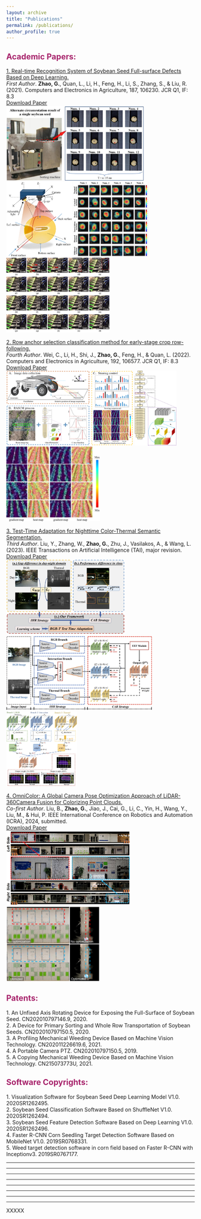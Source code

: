 ```yaml
---
layout: archive
title: "Publications"
permalink: /publications/
author_profile: true
---
```



<h2><span style="color: rgb(167, 35, 107);"><b>Academic Papers:</b></span></h2> 

<!-- [1. Real-time Recognition System of Soybean Seed Full-surface Defects Based on Deep Learning.](https://www.sciencedirect.com/science/article/abs/pii/S0168169921002477)  \
*First Author*. Zhao, G., Quan, L., Li, H., Feng, H., Li, S., Zhang, S., & Liu, R. (2021). Computers and Electronics in Agriculture, 187, 106230. JCR Q1, IF: 8.3 \
[Download Paper](https://drive.google.com/file/d/1e9GbFJTDqGTGg2nrs4h6A_kRV9-1Uhfn/view)

[2. Row anchor selection classification method for early-stage crop row-following.](https://www.sciencedirect.com/science/article/pii/S0168169921005949)  \
*Fourth Author*. Wei, C., Li, H., Shi, J., Zhao, G., Feng, H., & Quan, L. (2022). Computers and Electronics in Agriculture, 192, 106577. JCR Q1, IF: 8.3 \
[Download Paper](https://drive.google.com/file/d/1SGTYsMh1vMhl_788ZPZwwfGD7qmYYDlv/view)

[3. Test-Time Adaptation for Nighttime Color-Thermal Semantic Segmentation.](https://ieeexplore.ieee.org/xpl/RecentIssue.jsp?punumber=9078688)  \
*Third Author*. IEEE Transactions on Artificial Intelligence (TAI), 2023, major revision.  \
[Download Paper](https://arxiv.org/pdf/2307.04470.pdf)

[4. OmniColor: A Global Camera Pose Optimization Approach of LiDAR-360Camera Fusion for Colorizing Point Clouds.](https://2024.ieee-icra.org/)  \
*Co-first Author*. IEEE International Conference on Robotics and Automation (ICRA), 2024, submitted.  \
[Download Paper](https://drive.google.com/file/d/1YiVRoMMubX1pikOf8oRoC5yxftBcIqzZ/view?usp=sharing) -->

[1. Real-time Recognition System of Soybean Seed Full-surface Defects Based on Deep Learning.](https://www.sciencedirect.com/science/article/abs/pii/S0168169921002477)  \
*First Author*. **Zhao, G.**, Quan, L., Li, H., Feng, H., Li, S., Zhang, S., & Liu, R. (2021). Computers and Electronics in Agriculture, 187, 106230. JCR Q1, IF: 8.3 \
[Download Paper](https://drive.google.com/file/d/1e9GbFJTDqGTGg2nrs4h6A_kRV9-1Uhfn/view)
<br/><img src='/images/pub_img/soy1.jpg' width='368' height='200'>&nbsp;<img src='/images/pub_img/soy2.png' width='176' height='200'>&nbsp;<img src='/images/pub_img/soy3.png' width='200' height='200'>&nbsp;<img src='/images/pub_img/soy4.jpg' width='276' height='200'> <br>

[2. Row anchor selection classification method for early-stage crop row-following.](https://www.sciencedirect.com/science/article/pii/S0168169921005949)  \
*Fourth Author*. Wei, C., Li, H., Shi, J., **Zhao, G.**, Feng, H., & Quan, L. (2022). Computers and Electronics in Agriculture, 192, 106577. JCR Q1, IF: 8.3 \
[Download Paper](https://drive.google.com/file/d/1SGTYsMh1vMhl_788ZPZwwfGD7qmYYDlv/view)
<br/><img src='/images/pub_img/field1.png' width='339' height='200'>&nbsp;<img src='/images/pub_img/field3.jpg' width='112' height='200'>&nbsp;<img src='/images/pub_img/field4.jpg' width='250' height='200'> <br>

[3. Test-Time Adaptation for Nighttime Color-Thermal Semantic Segmentation.](https://ieeexplore.ieee.org/xpl/RecentIssue.jsp?punumber=9078688)  \
*Third Author*. Liu, Y., Zhang, W., **Zhao, G.**, Zhu, J., Vasilakos, A., & Wang, L. (2023). IEEE Transactions on Artificial Intelligence (TAI), major revision.  \
[Download Paper](https://arxiv.org/pdf/2307.04470.pdf)
<br/><img src='/images/pub_img/color1.png' width='316' height='200'>&nbsp;<img src='/images/pub_img/color2.png' width='390' height='200'>&nbsp;<img src='/images/pub_img/color3.png' width='190' height='200'> <br>

[4. OmniColor: A Global Camera Pose Optimization Approach of LiDAR-360Camera Fusion for Colorizing Point Clouds.](https://2024.ieee-icra.org/)  \
*Co-first Author*. Liu, B., **Zhao, G.**, Jiao, J., Cai, G., Li, C., Yin, H., Wang, Y., Liu, M., & Hui, P. IEEE International Conference on Robotics and Automation (ICRA), 2024, submitted.  \
[Download Paper](https://drive.google.com/file/d/1YiVRoMMubX1pikOf8oRoC5yxftBcIqzZ/view?usp=sharing)
<br/><img src='/images/pub_img/point1.png' width='330' height='200'>&nbsp;<img src='/images/pub_img/point3.png' width='250' height='200'> <br>


<h2><span style="color: rgb(167, 35, 107);"><b>Patents:</b></span></h2> 
1. An Unfixed Axis Rotating Device for Exposing the Full-Surface of Soybean Seed. CN202010797146.9, 2020. <br>
2. A Device for Primary Sorting and Whole Row Transportation of Soybean Seeds. CN202010797150.5, 2020. <br>
3. A Profiling Mechanical Weeding Device Based on Machine Vision Technology. CN202011226619.6, 2021. <br>
4. A Portable Camera PTZ. CN202010797150.5, 2019. <br>
5. A Copying Mechanical Weeding Device Based on Machine Vision Technology. CN215073773U, 2021. <br>

<h2><span style="color: rgb(167, 35, 107);"><b>Software Copyrights:</b></span></h2> 
1. Visualization Software for Soybean Seed Deep Learning Model V1.0. 2020SR1262495. <br>
2. Soybean Seed Classification Software Based on ShuffleNet V1.0. 2020SR1262494. <br>
3. Soybean Seed Feature Detection Software Based on Deep Learning V1.0. 2020SR1262496. <br>
4. Faster R-CNN Corn Seedling Target Detection Software Based on MobileNet V1.0. 2019SR0768331.	<br>
5. Weed target detection software in corn field based on Faster R-CNN with Inceptionv3. 2019SR0767177. <br>



------
------
------
------
------
------
------
------
XXXXX